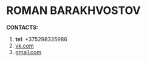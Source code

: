 # **ROMAN BARAKHVOSTOV**

**CONTACTS:** 
1. **tel**: +375298335986
2. [vk.com](https://vk.com/id109187800)
3. [gmail.com](rbarakhvostov@gmail.com)